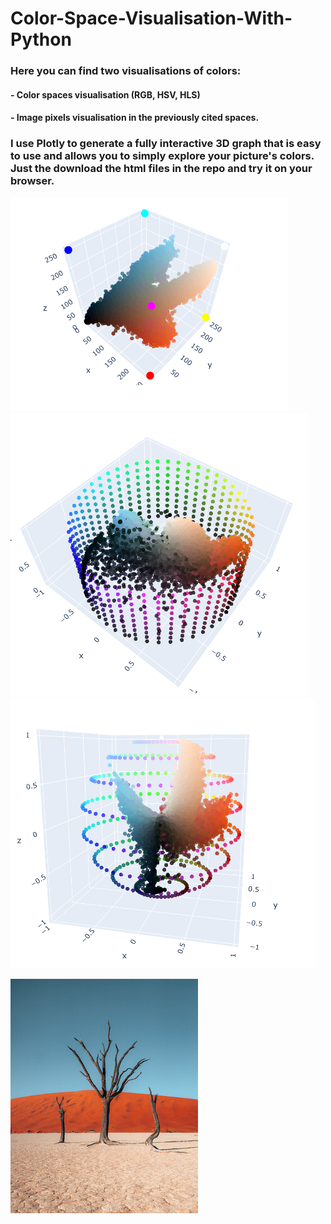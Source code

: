# Color-Space-Visualisation-With-Python

### Here you can find two visualisations of colors:
#### - Color spaces visualisation (RGB, HSV, HLS)
#### - Image pixels visualisation in the previously cited spaces. 

### I use Plotly to generate a fully interactive 3D graph that is easy to use and allows you to simply explore your picture's colors. Just the download the html files in the repo and try it on your browser.



![image alt > width="250"](/images/rgb_screeanshot.png)
![image alt <](/images/hsv_screeanshot.png)
![image alt ><](/images/hls_screeanshot.png)

![image alt ><](/images/Namibia3.png)
